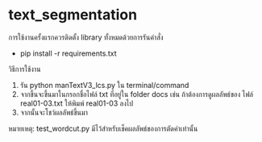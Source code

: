 # text_segmentation
การใช้งานครั้งแรกควรติดตั้ง library ทั้งหมดด้วยการรันคำสั่ง
- pip install -r requirements.txt 

วิธีการใช้งาน
1. รัน python manTextV3_lcs.py ใน terminal/command  
2. จากขึ้นจะขึ้นมาในกรอกชื่อไฟล์ txt ที่อยู่ใน folder docs เช่น ถ้าต้องการดูผลลัพธ์ของ ไฟล์ real01-03.txt ให้พิมพ์ real01-03 ลงไป
3. จากนั้นจะโชว์ผลลัพธ์ขึ้นมา

หมายเหตุ: test_wordcut.py มีไว้สำหรับเช็คผลลัพธ์ของการตัดคำเท่านั้น

